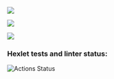 <a href="https://codeclimate.com/github/Nikita-Illarionov/python-project-lvl3/maintainability"><img src="https://api.codeclimate.com/v1/badges/3f2999a606af6dbeef98/maintainability" /></a>

<a href="https://codeclimate.com/github/Nikita-Illarionov/python-project-lvl3/test_coverage"><img src="https://api.codeclimate.com/v1/badges/3f2999a606af6dbeef98/test_coverage" /></a>

<a href="https://github.com/Nikita-Illarionov/python-project-lvl3/actions"><img src="https://github.com/Nikita-Illarionov/python-project-lvl3/workflows/Travis_CI/badge.svg" /></a>



### Hexlet tests and linter status:
![Actions Status](/workflows/hexlet-check/badge.svg)
